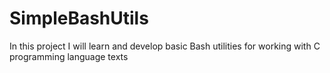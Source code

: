 # SimpleBashUtils
In this project I will learn and develop basic Bash utilities for working with C programming language texts
